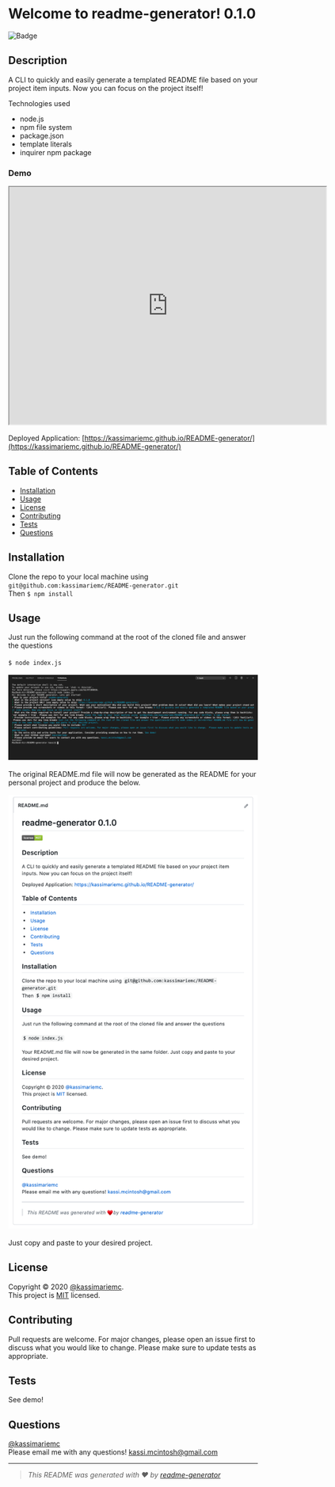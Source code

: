 
  # Welcome to readme-generator! 0.1.0
  ![Badge](https://img.shields.io/badge/license-MIT-green)

  ## Description

  A CLI to quickly and easily generate a templated README file based on your project item inputs. Now you can focus on the project itself!
  
  Technologies used
  * node.js
  * npm file system
  * package.json
  * template literals
  * inquirer npm package
  
  ### Demo

  <iframe src="https://drive.google.com/file/d/1wuAmf1V3Bnq8pVhs-UBlJm78kI6euqIm/preview" width="640" height="480"></iframe><br>

  Deployed Application: [https://kassimariemc.github.io/README-generator/](https://kassimariemc.github.io/README-generator/)

  ## Table of Contents

  * [Installation](#installation)
  * [Usage](#usage)
  * [License](#license)
  * [Contributing](#contributing)
  * [Tests](#tests)
  * [Questions](#questions)
  
  ## Installation

  Clone the repo to your local machine using `git@github.com:kassimariemc/README-generator.git`<br>Then `$ npm install`

  ## Usage

  Just run the following command at the root of the cloned file and answer the questions<br><br>`$ node index.js`<br><br>![Terminal View](/images/terminal.png)<br><br> The original README.md file will now be generated as the README for your personal project and produce the below. <br><br>![README generated](/images/readme.png)<br><br>Just copy and paste to your desired project.

  ## License

  Copyright &#169; 2020 [@kassimariemc](https://github.com/kassimariemc).<br>
  This project is [MIT](https://choosealicense.com/licenses/mit/) licensed.
  
  ## Contributing

  Pull requests are welcome. For major changes, please open an issue first to discuss what you would like to change.  Please make sure to update tests as appropriate.

  ## Tests

  See demo!

  ## Questions

  [@kassimariemc](https://github.com/kassimariemc)<br>
  Please email me with any questions! <kassi.mcintosh@gmail.com>

  _____________________________________________________
  > *This README was generated with &hearts; by [readme-generator](https://github.com/kassimariemc/README-generator)*


